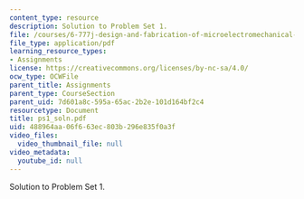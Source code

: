 ```yaml
---
content_type: resource
description: Solution to Problem Set 1.
file: /courses/6-777j-design-and-fabrication-of-microelectromechanical-devices-spring-2007/488964aa06f663ec803b296e835f0a3f_ps1_soln.pdf
file_type: application/pdf
learning_resource_types:
- Assignments
license: https://creativecommons.org/licenses/by-nc-sa/4.0/
ocw_type: OCWFile
parent_title: Assignments
parent_type: CourseSection
parent_uid: 7d601a8c-595a-65ac-2b2e-101d164bf2c4
resourcetype: Document
title: ps1_soln.pdf
uid: 488964aa-06f6-63ec-803b-296e835f0a3f
video_files:
  video_thumbnail_file: null
video_metadata:
  youtube_id: null
---
```

Solution to Problem Set 1.